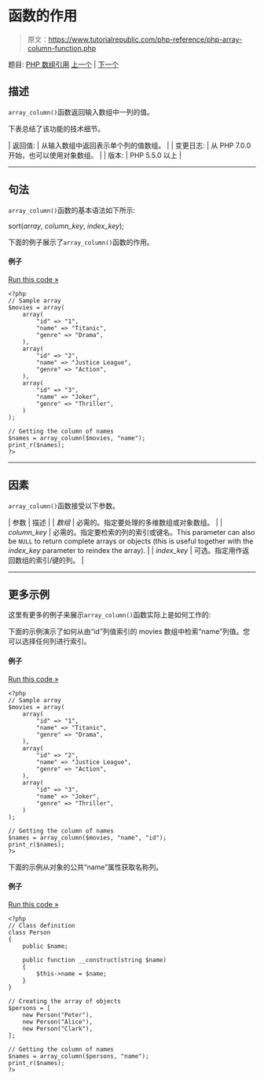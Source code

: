 # 函数的作用

> 原文：<https://www.tutorialrepublic.com/php-reference/php-array-column-function.php>

题目: [PHP 数组引用](php-array-functions.php) [上一个](php-array-chunk-function.php) | [下一个](php-array-combine-function.php)

## 描述

`array_column()`函数返回输入数组中一列的值。

下表总结了该功能的技术细节。

| 返回值: | 从输入数组中返回表示单个列的值数组。 |
| 变更日志: | 从 PHP 7.0.0 开始，也可以使用对象数组。 |
| 版本: | PHP 5.5.0 以上 |

* * *

## 句法

`array_column()`函数的基本语法如下所示:

sort(*array*, *column_key*, *index_key*);

下面的例子展示了`array_column()`函数的作用。

#### 例子

[Run this code »](../codelab.php?topic=php&file=get-values-from-a-column-of-an-array "Run this code to view the output")

```
<?php
// Sample array
$movies = array(
    array(
        "id" => "1",
        "name" => "Titanic",
        "genre" => "Drama",
    ),
    array(
        "id" => "2",
        "name" => "Justice League",
        "genre" => "Action",
    ),
    array(
        "id" => "3",
        "name" => "Joker",
        "genre" => "Thriller",
    )
);

// Getting the column of names
$names = array_column($movies, "name");
print_r($names);
?>
```

* * *

## 因素

`array_column()`函数接受以下参数。

| 参数 | 描述 |
| *数组* | 必需的。指定要处理的多维数组或对象数组。 |
| *column_key* | 必需的。指定要检索的列的索引或键名。This parameter can also be `NULL` to return complete arrays or objects (this is useful together with the *index_key* parameter to reindex the array). |
| *index_key* | 可选。指定用作返回数组的索引/键的列。 |

* * *

## 更多示例

这里有更多的例子来展示`array_column()`函数实际上是如何工作的:

下面的示例演示了如何从由“id”列值索引的 movies 数组中检索“name”列值。您可以选择任何列进行索引。

#### 例子

[Run this code »](../codelab.php?topic=php&file=get-values-from-a-column-of-an-array-indexed-by-another-column "Run this code to view the output")

```
<?php
// Sample array
$movies = array(
    array(
        "id" => "1",
        "name" => "Titanic",
        "genre" => "Drama",
    ),
    array(
        "id" => "2",
        "name" => "Justice League",
        "genre" => "Action",
    ),
    array(
        "id" => "3",
        "name" => "Joker",
        "genre" => "Thriller",
    )
);

// Getting the column of names
$names = array_column($movies, "name", "id");
print_r($names);
?>
```

下面的示例从对象的公共“name”属性获取名称列。

#### 例子

[Run this code »](../codelab.php?topic=php&file=retrieve-a-column-of-values-from-an-array-of-objects "Run this code to view the output")

```
<?php
// Class definition
class Person
{
    public $name;

    public function __construct(string $name)
    {
        $this->name = $name;
    }
}

// Creating the array of objects
$persons = [
    new Person("Peter"),
    new Person("Alice"),
    new Person("Clark"),
];

// Getting the column of names
$names = array_column($persons, "name");
print_r($names);
?>
```